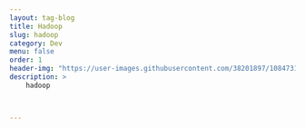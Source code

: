 ```yaml
---
layout: tag-blog
title: Hadoop
slug: hadoop
category: Dev
menu: false
order: 1
header-img: "https://user-images.githubusercontent.com/38201897/108473148-fe4aa180-72d0-11eb-8159-13ff21921a9c.png"
description: >
	hadoop



---
```


